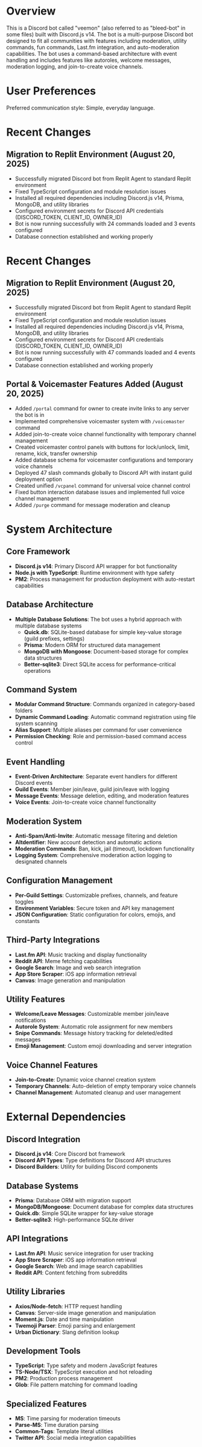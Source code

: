 # Overview

This is a Discord bot called "veemon" (also referred to as "bleed-bot" in some files) built with Discord.js v14. The bot is a multi-purpose Discord bot designed to fit all communities with features including moderation, utility commands, fun commands, Last.fm integration, and auto-moderation capabilities. The bot uses a command-based architecture with event handling and includes features like autoroles, welcome messages, moderation logging, and join-to-create voice channels.

# User Preferences

Preferred communication style: Simple, everyday language.

# Recent Changes

## Migration to Replit Environment (August 20, 2025)
- Successfully migrated Discord bot from Replit Agent to standard Replit environment
- Fixed TypeScript configuration and module resolution issues
- Installed all required dependencies including Discord.js v14, Prisma, MongoDB, and utility libraries
- Configured environment secrets for Discord API credentials (DISCORD_TOKEN, CLIENT_ID, OWNER_ID)
- Bot is now running successfully with 24 commands loaded and 3 events configured
- Database connection established and working properly

# Recent Changes

## Migration to Replit Environment (August 20, 2025)
- Successfully migrated Discord bot from Replit Agent to standard Replit environment
- Fixed TypeScript configuration and module resolution issues
- Installed all required dependencies including Discord.js v14, Prisma, MongoDB, and utility libraries
- Configured environment secrets for Discord API credentials (DISCORD_TOKEN, CLIENT_ID, OWNER_ID)
- Bot is now running successfully with 47 commands loaded and 4 events configured
- Database connection established and working properly

## Portal & Voicemaster Features Added (August 20, 2025)
- Added `/portal` command for owner to create invite links to any server the bot is in
- Implemented comprehensive voicemaster system with `/voicemaster` command
- Added join-to-create voice channel functionality with temporary channel management
- Created voicemaster control panels with buttons for lock/unlock, limit, rename, kick, transfer ownership
- Added database schema for voicemaster configurations and temporary voice channels
- Deployed 47 slash commands globally to Discord API with instant guild deployment option
- Created unified `/vcpanel` command for universal voice channel control
- Fixed button interaction database issues and implemented full voice channel management
- Added `/purge` command for message moderation and cleanup

# System Architecture

## Core Framework
- **Discord.js v14**: Primary Discord API wrapper for bot functionality
- **Node.js with TypeScript**: Runtime environment with type safety
- **PM2**: Process management for production deployment with auto-restart capabilities

## Database Architecture
- **Multiple Database Solutions**: The bot uses a hybrid approach with multiple database systems
  - **Quick.db**: SQLite-based database for simple key-value storage (guild prefixes, settings)
  - **Prisma**: Modern ORM for structured data management
  - **MongoDB with Mongoose**: Document-based storage for complex data structures
  - **Better-sqlite3**: Direct SQLite access for performance-critical operations

## Command System
- **Modular Command Structure**: Commands organized in category-based folders
- **Dynamic Command Loading**: Automatic command registration using file system scanning
- **Alias Support**: Multiple aliases per command for user convenience
- **Permission Checking**: Role and permission-based command access control

## Event Handling
- **Event-Driven Architecture**: Separate event handlers for different Discord events
- **Guild Events**: Member join/leave, guild join/leave with logging
- **Message Events**: Message deletion, editing, and moderation features
- **Voice Events**: Join-to-create voice channel functionality

## Moderation System
- **Anti-Spam/Anti-Invite**: Automatic message filtering and deletion
- **Altdentifier**: New account detection and automatic actions
- **Moderation Commands**: Ban, kick, jail (timeout), lockdown functionality
- **Logging System**: Comprehensive moderation action logging to designated channels

## Configuration Management
- **Per-Guild Settings**: Customizable prefixes, channels, and feature toggles
- **Environment Variables**: Secure token and API key management
- **JSON Configuration**: Static configuration for colors, emojis, and constants

## Third-Party Integrations
- **Last.fm API**: Music tracking and display functionality
- **Reddit API**: Meme fetching capabilities
- **Google Search**: Image and web search integration
- **App Store Scraper**: iOS app information retrieval
- **Canvas**: Image generation and manipulation

## Utility Features
- **Welcome/Leave Messages**: Customizable member join/leave notifications
- **Autorole System**: Automatic role assignment for new members
- **Snipe Commands**: Message history tracking for deleted/edited messages
- **Emoji Management**: Custom emoji downloading and server integration

## Voice Channel Features
- **Join-to-Create**: Dynamic voice channel creation system
- **Temporary Channels**: Auto-deletion of empty temporary voice channels
- **Channel Management**: Automated cleanup and user management

# External Dependencies

## Discord Integration
- **Discord.js v14**: Core Discord bot framework
- **Discord API Types**: Type definitions for Discord API structures
- **Discord Builders**: Utility for building Discord components

## Database Systems
- **Prisma**: Database ORM with migration support
- **MongoDB/Mongoose**: Document database for complex data structures
- **Quick.db**: Simple SQLite wrapper for key-value storage
- **Better-sqlite3**: High-performance SQLite driver

## API Integrations
- **Last.fm API**: Music service integration for user tracking
- **App Store Scraper**: iOS app information retrieval
- **Google Search**: Web and image search capabilities
- **Reddit API**: Content fetching from subreddits

## Utility Libraries
- **Axios/Node-fetch**: HTTP request handling
- **Canvas**: Server-side image generation and manipulation
- **Moment.js**: Date and time manipulation
- **Twemoji Parser**: Emoji parsing and enlargement
- **Urban Dictionary**: Slang definition lookup

## Development Tools
- **TypeScript**: Type safety and modern JavaScript features
- **TS-Node/TSX**: TypeScript execution and hot reloading
- **PM2**: Production process management
- **Glob**: File pattern matching for command loading

## Specialized Features
- **MS**: Time parsing for moderation timeouts
- **Parse-MS**: Time duration parsing
- **Common-Tags**: Template literal utilities
- **Twitter API**: Social media integration capabilities